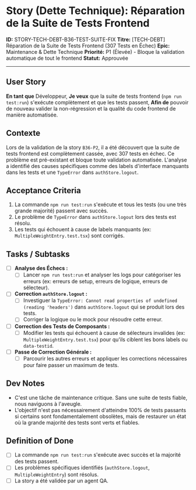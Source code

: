 # Story (Dette Technique): Réparation de la Suite de Tests Frontend

**ID:** STORY-TECH-DEBT-B36-TEST-SUITE-FIX
**Titre:** [TECH-DEBT] Réparation de la Suite de Tests Frontend (307 Tests en Échec)
**Epic:** Maintenance & Dette Technique
**Priorité:** P1 (Élevée) - Bloque la validation automatique de tout le frontend
**Statut:** Approuvée

---

## User Story

**En tant que** Développeur,
**Je veux** que la suite de tests frontend (`npm run test:run`) s'exécute complètement et que les tests passent,
**Afin de** pouvoir de nouveau valider la non-régression et la qualité du code frontend de manière automatisée.

## Contexte

Lors de la validation de la story `B36-P2`, il a été découvert que la suite de tests frontend est complètement cassée, avec 307 tests en échec. Ce problème est pré-existant et bloque toute validation automatisée. L'analyse a identifié des causes spécifiques comme des labels d'interface manquants dans les tests et une `TypeError` dans `authStore.logout`.

## Acceptance Criteria

1.  La commande `npm run test:run` s'exécute et tous les tests (ou une très grande majorité) passent avec succès.
2.  Le problème de `TypeError` dans `authStore.logout` lors des tests est résolu.
3.  Les tests qui échouent à cause de labels manquants (ex: `MultipleWeightEntry.test.tsx`) sont corrigés.

## Tasks / Subtasks

- [ ] **Analyse des Échecs :**
    - [ ] Lancer `npm run test:run` et analyser les logs pour catégoriser les erreurs (ex: erreurs de setup, erreurs de logique, erreurs de sélecteur).
- [ ] **Correction `authStore.logout` :**
    - [ ] Investiguer la `TypeError: Cannot read properties of undefined (reading 'headers')` dans `authStore.logout` qui se produit lors des tests.
    - [ ] Corriger la logique ou le mock pour résoudre cette erreur.
- [ ] **Correction des Tests de Composants :**
    - [ ] Modifier les tests qui échouent à cause de sélecteurs invalides (ex: `MultipleWeightEntry.test.tsx`) pour qu'ils ciblent les bons labels ou `data-testid`.
- [ ] **Passe de Correction Générale :**
    - [ ] Parcourir les autres erreurs et appliquer les corrections nécessaires pour faire passer un maximum de tests.

## Dev Notes

-   C'est une tâche de maintenance critique. Sans une suite de tests fiable, nous naviguons à l'aveugle.
-   L'objectif n'est pas nécessairement d'atteindre 100% de tests passants si certains sont fondamentalement obsolètes, mais de restaurer un état où la grande majorité des tests sont verts et fiables.

## Definition of Done

- [ ] La commande `npm run test:run` s'exécute avec succès et la majorité des tests passent.
- [ ] Les problèmes spécifiques identifiés (`authStore.logout`, `MultipleWeightEntry`) sont résolus.
- [ ] La story a été validée par un agent QA.